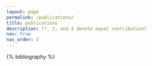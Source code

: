 ```yaml
---
layout: page
permalink: /publications/
title: publications
description: (*, †, and ‡ denote equal contribution)
nav: true
nav_order: 2
---
```


<!-- _pages/publications.md -->
<div class="publications">

{% bibliography %}

</div>
